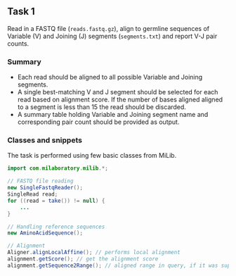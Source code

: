 ## Task 1

Read in a FASTQ file (``reads.fastq.gz``), align to germline sequences of Variable (V) and Joining (J) segments (``segments.txt``) and report V-J pair counts.

### Summary

* Each read should be aligned to all possible Variable and Joining segments.
* A single best-matching V and J segment should be selected for each read based on alignment score. If the number of bases aligned aligned to a segment is less than 15 the read should be discarded.
* A summary table holding Variable and Joining segment name and corresponding pair count should be provided as output.

### Classes and snippets

The task is performed using few basic classes from MiLib.

```java
import com.milaboratory.milib.*;

// FASTQ file reading
new SingleFastqReader();
SingleRead read;
for ((read = take()) != null) {
	...
}

// Handling reference sequences
new AminoAcidSequence();

// Alignment
Aligner.alignLocalAffine(); // performs local alignment
alignment.getScore(); // get the alignment score
alignment.getSequence2Range(); // aligned range in query, if it was supplied after reference sequence to alignLocalAffine();
```